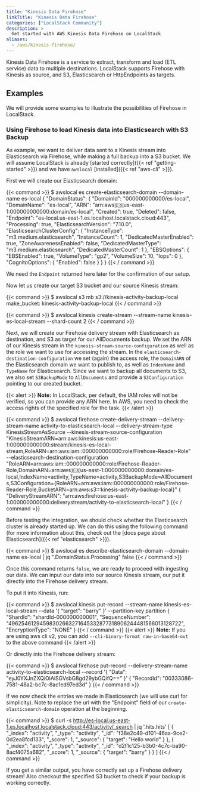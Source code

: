 ```yaml
---
title: "Kinesis Data Firehose"
linkTitle: "Kinesis Data Firehose"
categories: ["LocalStack Community"]
description: >
  Get started with AWS Kinesis Data Firehose on LocalStack
aliases:
  - /aws/kinesis-firehose/
---
```


Kinesis Data Firehose is a service to extract, transform and load (ETL service) data to multiple destinations.
LocalStack supports Firehose with Kinesis as source, and S3, Elasticsearch or HttpEndpoints as targets.

## Examples

We will provide some examples to illustrate the possibilities of Firehose in LocalStack.

### Using Firehose to load Kinesis data into Elasticsearch with S3 Backup

As example, we want to deliver data sent to a Kinesis stream into Elasticsearch via Firehose, while making a full backup into a S3 bucket.
We will assume LocalStack is already [started correctly]({{< ref "getting-started" >}}) and we have `awslocal` [installed]({{< ref "aws-cli" >}}).

First we will create our Elasticsearch domain:

{{< command >}}
$ awslocal es create-elasticsearch-domain --domain-name es-local
{
  "DomainStatus": {
    "DomainId": "000000000000/es-local",
    "DomainName": "es-local",
    "ARN": "arn:aws:es:us-east-1:000000000000:domain/es-local",
    "Created": true,
    "Deleted": false,
    "Endpoint": "es-local.us-east-1.es.localhost.localstack.cloud:443",
    "Processing": true,
    "ElasticsearchVersion": "7.10.0",
    "ElasticsearchClusterConfig": {
      "InstanceType": "m3.medium.elasticsearch",
      "InstanceCount": 1,
      "DedicatedMasterEnabled": true,
      "ZoneAwarenessEnabled": false,
      "DedicatedMasterType": "m3.medium.elasticsearch",
      "DedicatedMasterCount": 1
    },
    "EBSOptions": {
      "EBSEnabled": true,
      "VolumeType": "gp2",
      "VolumeSize": 10,
      "Iops": 0
    },
    "CognitoOptions": {
      "Enabled": false
    }
  }
}
{{< / command >}}

We need the `Endpoint` returned here later for the confirmation of our setup.

Now let us create our target S3 bucket and our source Kinesis stream:

{{< command >}}
$ awslocal s3 mb s3://kinesis-activity-backup-local
make_bucket: kinesis-activity-backup-local
{{< / command >}}

{{< command >}}
$ awslocal kinesis create-stream --stream-name kinesis-es-local-stream --shard-count 2
{{< / command >}}


Next, we will create our Firehose delivery stream with Elasticsearch as destination, and S3 as target for our AllDocuments backup.
We set the ARN of our Kinesis stream in the `kinesis-stream-source-configuration` as well as the role we want to use for accessing the stream.
In the `elasticsearch-destination-configuration` we set (again) the access role, the `DomainARN` of the Elasticsearch domain we want to publish to, as well as `IndexName` and `TypeName` for Elasticsearch.
Since we want to backup all documents to S3, we also set `S3BackupMode` to `AllDocuments` and provide a `S3Configuration` pointing to our created bucket.

{{< alert >}}
**Note:** In LocalStack, per default, the IAM roles will not be verified, so you can provide any ARN here. In AWS, you need to check the access rights of the specified role for the task.
{{< /alert >}}

{{< command >}}
$ awslocal firehose create-delivery-stream --delivery-stream-name activity-to-elasticsearch-local --delivery-stream-type KinesisStreamAsSource --kinesis-stream-source-configuration "KinesisStreamARN=arn:aws:kinesis:us-east-1:000000000000:stream/kinesis-es-local-stream,RoleARN=arn:aws:iam::000000000000:role/Firehose-Reader-Role" --elasticsearch-destination-configuration "RoleARN=arn:aws:iam::000000000000:role/Firehose-Reader-Role,DomainARN=arn:aws:es:us-east-1:000000000000:domain/es-local,IndexName=activity,TypeName=activity,S3BackupMode=AllDocuments,S3Configuration={RoleARN=arn:aws:iam::000000000000:role/Firehose-Reader-Role,BucketARN=arn:aws:s3:::kinesis-activity-backup-local}"
{
    "DeliveryStreamARN": "arn:aws:firehose:us-east-1:000000000000:deliverystream/activity-to-elasticsearch-local"
}
{{< / command >}}

Before testing the integration, we should check whether the Elasticsearch cluster is already started up.
We can do this using the following command (for more information about this, check out the [docs page about Elasticsearch]({{< ref "elasticsearch" >}}).


{{< command >}}
$ awslocal es describe-elasticsearch-domain --domain-name es-local | jq ".DomainStatus.Processing"
false
{{< / command >}}

Once this command returns `false`, we are ready to proceed with ingesting our data.
We can input our data into our source Kinesis stream, our put it directly into the Firehose delivery stream.

To put it into Kinesis, run:

{{< command >}}
$ awslocal kinesis put-record --stream-name kinesis-es-local-stream --data '{ "target": "barry" }' --partition-key partition
{
    "ShardId": "shardId-000000000001",
    "SequenceNumber": "49625461294598302663271645332877318906244481566013128722",
    "EncryptionType": "NONE"
}
{{< / command >}}
{{< alert >}}
**Note:** If you are using aws cli v2, you can add `--cli-binary-format raw-in-base64-out` to the above command
{{< /alert >}}



Or directly into the Firehose delivery stream:

{{< command >}}
$ awslocal firehose put-record --delivery-stream-name activity-to-elasticsearch-local --record '{ "Data": "eyJ0YXJnZXQiOiAiSGVsbG8gd29ybGQifQ==" }' 
{
    "RecordId": "00333086-7581-48a2-bc7c-8ac1ed97ed3d"
}
{{< / command >}}

If we now check the entries we made in Elasticsearch (we will use curl for simplicity). Note to replace the url with the "Endpoint" field of our `create-elasticsearch-domain` operation at the beginning.

{{< command >}}
$ curl -s http://es-local.us-east-1.es.localhost.localstack.cloud:443/activity/_search | jq '.hits.hits'
[
  {
    "_index": "activity",
    "_type": "activity",
    "_id": "f38e2c49-d101-46aa-9ce2-0d2ea8fcd133",
    "_score": 1,
    "_source": {
      "target": "Hello world"
    }
  },
  {
    "_index": "activity",
    "_type": "activity",
    "_id": "d2f1c125-b3b0-4c7c-ba90-8acf4075a682",
    "_score": 1,
    "_source": {
      "target": "barry"
    }
  }
]
{{< / command >}}

If you get a similar output, you have correctly set up a Firehose delivery stream!
Also checkout the specified S3 bucket to check if your backup is working correctly.
